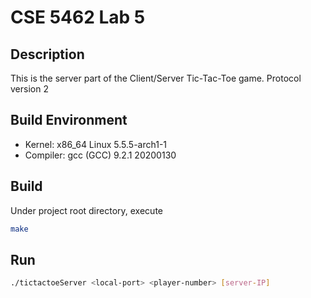 # CSE 5462 Lab 5

## Description

This is the server part of the Client/Server Tic-Tac-Toe game. Protocol version 2

## Build Environment

 - Kernel: x86_64 Linux 5.5.5-arch1-1
 - Compiler: gcc (GCC) 9.2.1 20200130

## Build

Under project root directory, execute
```bash
make
```

## Run

```bash
./tictactoeServer <local-port> <player-number> [server-IP]
```
